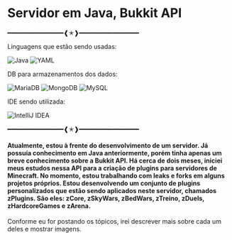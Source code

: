# Servidor em Java, Bukkit API

━━━━━━━━━━━━━━━❰✭❱━━━━━━━━━━━━━━━━

Linguagens que estão sendo usadas:

![Java](https://img.shields.io/badge/java-%23ED8B00.svg?style=for-the-badge&logo=openjdk&logoColor=white) ![YAML](https://img.shields.io/badge/yaml-%23ffffff.svg?style=for-the-badge&logo=yaml&logoColor=151515)

DB para armazenamentos dos dados:

![MariaDB](https://img.shields.io/badge/MariaDB-003545?style=for-the-badge&logo=mariadb&logoColor=white) ![MongoDB](https://img.shields.io/badge/MongoDB-%234ea94b.svg?style=for-the-badge&logo=mongodb&logoColor=white) ![MySQL](https://img.shields.io/badge/MySQL-00000F?style=for-the-badge&logo=mysql&logoColor=white)

IDE sendo utilizada:

![IntelliJ IDEA](https://img.shields.io/badge/IntelliJIDEA-000000.svg?style=for-the-badge&logo=intellij-idea&logoColor=white)

━━━━━━━━━━━━━━━❰✭❱━━━━━━━━━━━━━━━━

#### Atualmente, estou à frente do desenvolvimento de um servidor. Já possuía conhecimento em Java anteriormente, porém tinha apenas um breve conhecimento sobre a Bukkit API. Há cerca de dois meses, iniciei meus estudos nessa API para a criação de plugins para servidores de Minecraft. No momento, estou trabalhando com leaks e forks em alguns projetos próprios. Estou desenvolvendo um conjunto de plugins personalizados que estão sendo aplicados neste servidor, chamados zPlugins. São eles: zCore, zSkyWars, zBedWars, zTreino, zDuels, zHardcoreGames e zArena. 

Conforme eu for postando os tópicos, irei descrever mais sobre cada um deles e mostrar imagens.
